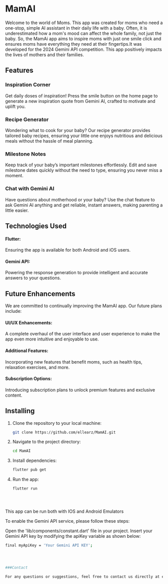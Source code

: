 # MamAI

Welcome to the world of Moms. This app was created for moms who need a one-stop, simple AI assistant in their daily life with a baby. Often, it is underestimated how a mom's mood can affect the whole family, not just the baby. So, the MamAi app aims to inspire moms with just one smile click and ensures moms have everything they need at their fingertips.It was developed for the 2024 Gemini API competition. This app positively impacts the lives of mothers and their families.



## Features

### Inspiration Corner
Get daily doses of inspiration! Press the smile button on the home page to generate a new inspiration quote from Gemini AI, crafted to motivate and uplift you.

### Recipe Generator
Wondering what to cook for your baby? Our recipe generator provides tailored baby recipes, ensuring your little one enjoys nutritious and delicious meals without the hassle of meal planning.

### Milestone Notes
Keep track of your baby’s important milestones effortlessly. Edit and save milestone dates quickly without the need to type, ensuring you never miss a moment.

### Chat with Gemini AI
Have questions about motherhood or your baby? Use the chat feature to ask Gemini AI anything and get reliable, instant answers, making parenting a little easier.




## Technologies Used

  #### Flutter: 
  Ensuring the app is available for both Android and iOS users.
  
  #### Gemini API:
  Powering the response generation to provide intelligent and accurate answers to your questions.
  

## Future Enhancements

We are committed to continually improving the MamAI app. Our future plans include:

#### UI/UX Enhancements: 
A complete overhaul of the user interface and user experience to make the app even more intuitive and enjoyable to use.
#### Additional Features: 
Incorporating new features that benefit moms, such as health tips, relaxation exercises, and more.
#### Subscription Options: 
Introducing subscription plans to unlock premium features and exclusive content.




## Installing


1. Clone the repository to your local machine:

   ```sh
   git clone https://github.com/ellearz/MamAI.git

2. Navigate to the project directory:

   ```sh
   cd MamAI
   
3. Install dependencies:

   ```sh
   flutter pub get
   
4. Run the app:

   ```sh
   flutter run





This app can be run both with IOS and Android Emulators

To enable the Gemini API service, please follow these steps:

Open the 'lib/components/constant.dart' file in your project.
Insert your Gemini API key by modifying the apiKey variable as shown below:

   ```sh
   final myApiKey = 'Your Gemini API KEY';




###Contact

For any questions or suggestions, feel free to contact us directly at earzybaeva@gmail.com.

